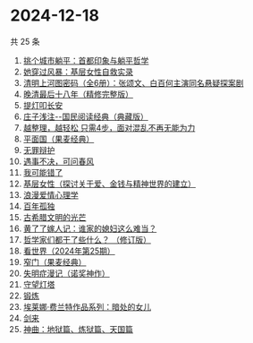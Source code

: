 # 2024-12-18

共 25 条

<!-- BEGIN WEREAD -->
<!-- 最后更新时间 2024-12-18 16:01:08 +0800 -->
1. [挑个城市躺平：首都印象与躺平哲学](https://weread.qq.com/web/bookDetail/2b832bf0813ab96f1g014e0f)
1. [她穿过风暴：基层女性自救实录](https://weread.qq.com/web/bookDetail/b7b32fe0813ab9707g016a76)
1. [清明上河图密码（全6册）：张颂文、白百何主演同名悬疑探案剧](https://weread.qq.com/web/bookDetail/54432ff05c8966544e5bbfe)
1. [晚清最后十八年（精修完整版）](https://weread.qq.com/web/bookDetail/787328c0813ab9683g0195cf)
1. [提灯叩长安](https://weread.qq.com/web/bookDetail/49232380813ab9707g014133)
1. [庄子浅注--国民阅读经典（典藏版）](https://weread.qq.com/web/bookDetail/e5e32be0813ab9742g0138bd)
1. [越整理，越轻松 只需4步，面对混乱不再无能为力](https://weread.qq.com/web/bookDetail/a8732a00813ab953eg011dd0)
1. [平面国（果麦经典）](https://weread.qq.com/web/bookDetail/215328407200f6f9215a612)
1. [无罪辩护](https://weread.qq.com/web/bookDetail/2c232da0813ab9726g01820e)
1. [遇事不决，可问春风](https://weread.qq.com/web/bookDetail/19632730813ab96c5g019c3b)
1. [我可能错了](https://weread.qq.com/web/bookDetail/253321f0813ab96fcg010512)
1. [基层女性（探讨关于爱、金钱与精神世界的建立）](https://weread.qq.com/web/bookDetail/d3c3209072646383d3ce031)
1. [浪漫爱情心理学](https://weread.qq.com/web/bookDetail/86432ee0813ab92b1g010acd)
1. [百年孤独](https://weread.qq.com/web/bookDetail/8bc329705e46708bcb0c164)
1. [古希腊文明的光芒](https://weread.qq.com/web/bookDetail/e4f32ea0721d0b4ee4f364d)
1. [黄了了嫁人记：谁家的媳妇这么难当？](https://weread.qq.com/web/bookDetail/29932610813ab95edg01504c)
1. [哲学家们都干了些什么？ （修订版）](https://weread.qq.com/web/bookDetail/28932750813ab6bd1g010e25)
1. [看世界（2024年第25期）](https://weread.qq.com/web/bookDetail/94032860813ab97a3g016599)
1. [窄门（果麦经典）](https://weread.qq.com/web/bookDetail/39e323e0716a308739e70be)
1. [失明症漫记（诺奖神作）](https://weread.qq.com/web/bookDetail/94c325d05e1ae594c7c1535)
1. [守望灯塔](https://weread.qq.com/web/bookDetail/5e932120813ab96c1g01368c)
1. [锻炼](https://weread.qq.com/web/bookDetail/f2432ab0813ab6e75g012b2d)
1. [埃莱娜·费兰特作品系列：暗处的女儿](https://weread.qq.com/web/bookDetail/42132f80813ab9720g0102e1)
1. [剑来](https://weread.qq.com/web/bookDetail/8e5326b07153adcf8e53d42)
1. [神曲：地狱篇、炼狱篇、天国篇](https://weread.qq.com/web/bookDetail/ed4329a07187842ded40c8d)
<!-- END WEREAD -->